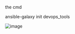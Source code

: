 the cmd

ansible-galaxy init devops_tools


![image](https://github.com/user-attachments/assets/073a141e-719c-4c12-b425-b3313482f33d)

